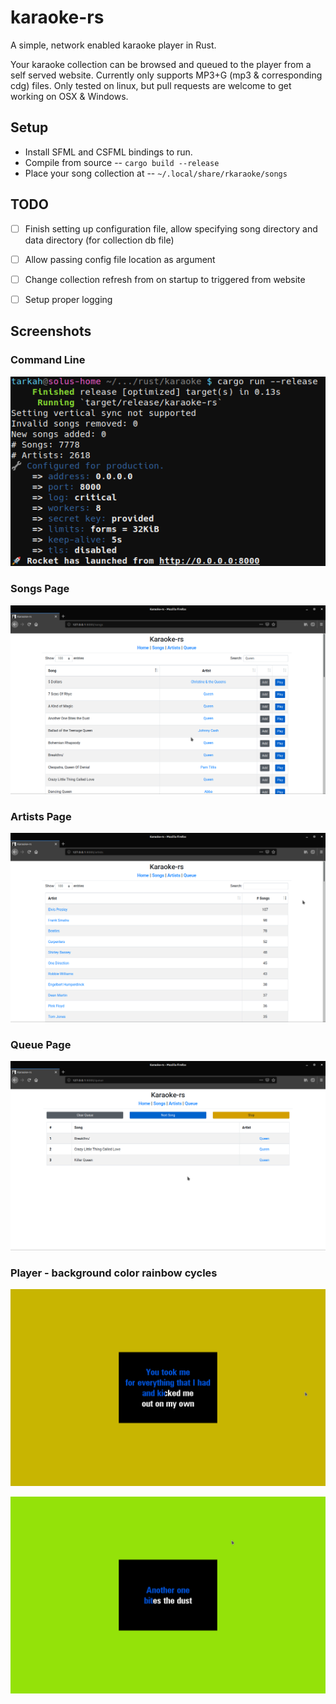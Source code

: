 # karaoke-rs
A simple, network enabled karaoke player in Rust. 

Your karaoke collection can be browsed and queued to the player from a self served website. Currently only supports MP3+G (mp3 & corresponding cdg) files. Only tested on linux, but pull requests are welcome to get working on OSX & Windows.


## Setup
- Install SFML and CSFML bindings to run.
- Compile from source -- `cargo build --release`
- Place your song collection at -- `~/.local/share/rkaraoke/songs`


## TODO
- [ ] Finish setting up configuration file, allow specifying song directory and data directory (for collection db file)
- [ ] Allow passing config file location as argument
- [ ] Change collection refresh from on startup to triggered from website
- [ ] Setup proper logging


## Screenshots

### Command Line
![cli](/screenshots/cli.png?raw=true)

### Songs Page
![songs](/screenshots/songs.png?raw=true)

### Artists Page
![artists](/screenshots/artists.png?raw=true)

### Queue Page
![queue](/screenshots/queue.png?raw=true)

### Player - background color rainbow cycles
![player1](/screenshots/player_1.png?raw=true)

![player2](/screenshots/player_2.png?raw=true)
